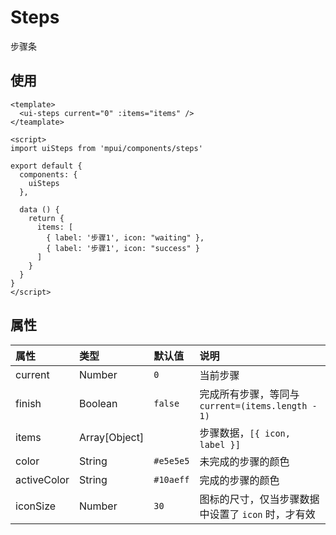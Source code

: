 Steps
===

步骤条

## 使用

```vue
<template>
  <ui-steps current="0" :items="items" />
</teamplate>

<script>
import uiSteps from 'mpui/components/steps'

export default {
  components: {
    uiSteps
  },

  data () {
    return {
      items: [
        { label: '步骤1', icon: "waiting" },
        { label: '步骤1', icon: "success" }
      ]
    }
  }
}
</script>
```

## 属性

| 属性 | 类型 | 默认值 | 说明 |
| :-- | :-- | :-- | :-- |
| current | Number | `0` | 当前步骤
| finish | Boolean | `false` | 完成所有步骤，等同与 `current=(items.length - 1)` |
| items | Array[Object] |   | 步骤数据，`[{ icon, label }]` |
| color | String | `#e5e5e5` | 未完成的步骤的颜色 |
| activeColor | String | `#10aeff` | 完成的步骤的颜色 |
| iconSize | Number | `30` | 图标的尺寸，仅当步骤数据中设置了 `icon` 时，才有效
